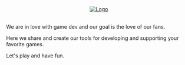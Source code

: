 
<div align="center">
  <a href="https://exbytestudios.com/">
    <img src="https://exbytestudios.com/wp-content/uploads/logo.png" alt="Logo">
  </a>
</div>

<br>


We are in love with game dev and our goal is the love of our fans.

Here we share and create our tools for developing and supporting your favorite games.

Let's play and have fun.